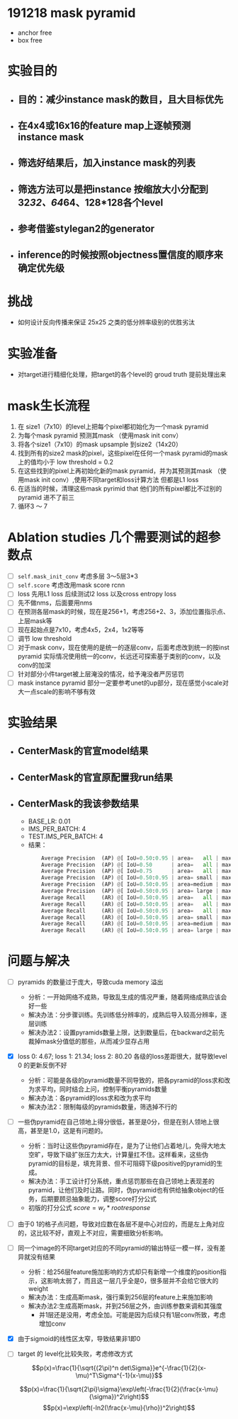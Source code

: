 # 191218 mask pyramid
- anchor free
- box free

# 实验目的
- ## 目的：减少instance mask的数目，且大目标优先
- ## 在4x4或16x16的feature map上逐帧预测 instance mask
- ## 筛选好结果后，加入instance mask的列表
- ## 筛选方法可以是把instance 按缩放大小分配到 32*32、64*64、128*128各个level
- ## 参考借鉴stylegan2的generator
- ## inference的时候按照objectness置信度的顺序来确定优先级

# 挑战
- 如何设计反向传播来保证 25x25 之类的低分辨率级别的优胜劣汰

# 实验准备
- 对target进行精细化处理，把target的各个level的 groud truth 提前处理出来

# mask生长流程
1. 在 size1（7x10）的level上把每个pixel都初始化为一个mask pyramid
2. 为每个mask pyramid 预测其mask （使用mask init conv）
3. 将各个size1（7x10）的mask upsample 到size2（14x20）
4. 找到所有的size2 mask的pixel，这些pixel在任何一个mask pyramid的mask上的值均小于 low threshold = 0.2
5. 在这些找到的pixel上再初始化新的mask pyramid，并为其预测其mask （使用mask init conv）,使用不同target和loss计算方法 但都是L1 loss
6. 在适当的时候，清理这些mask pyrimid that 他们的所有pixel都比不过别的pyramid 进不了前三
7. 循环3 ～ 7



# Ablation studies 几个需要测试的超参数点
- [ ] ```self.mask_init_conv``` 考虑多层  3～5层3*3
- [ ] ```self.score``` 考虑改用mask score rcnn
- [ ] loss 先用L1 loss 后续测试l2 loss 以及cross entropy loss
- [ ] 先不做nms，后面要用nms
- [ ] 在预测各层mask的时候，现在是256+1，考虑256+2、3，添加位置指示点、上层mask等
- [ ] 现在起始点是7x10，考虑4x5，2x4，1x2等等
- [ ] 调节 low threshold
- [ ] 对于mask conv，现在使用的是统一的逐层conv，后面考虑改到统一的按inst pyramid 实际情况使用统一的conv，长远还可探索基于类别的conv，以及conv的加深
- [ ] 针对部分小件target被上层淹没的情况，给予淹没者严厉惩罚
- [ ] mask instance pyramid 部分一定要参考unet的up部分，现在感觉小scale对大一点scale的影响不够有效

# 实验结果
- ## CenterMask的官宣model结果
- ## CenterMask的官宣原配置我run结果
- ## CenterMask的我该参数结果
  - BASE_LR: 0.01
  - IMS_PER_BATCH: 4
  - TEST.IMS_PER_BATCH: 4
  - 结果：
    ```python
        Average Precision  (AP) @[ IoU=0.50:0.95 | area=   all | maxDets=100 ] = 0.284
        Average Precision  (AP) @[ IoU=0.50      | area=   all | maxDets=100 ] = 0.444
        Average Precision  (AP) @[ IoU=0.75      | area=   all | maxDets=100 ] = 0.309
        Average Precision  (AP) @[ IoU=0.50:0.95 | area= small | maxDets=100 ] = 0.114
        Average Precision  (AP) @[ IoU=0.50:0.95 | area=medium | maxDets=100 ] = 0.305
        Average Precision  (AP) @[ IoU=0.50:0.95 | area= large | maxDets=100 ] = 0.422
        Average Recall     (AR) @[ IoU=0.50:0.95 | area=   all | maxDets=  1 ] = 0.267
        Average Recall     (AR) @[ IoU=0.50:0.95 | area=   all | maxDets= 10 ] = 0.417
        Average Recall     (AR) @[ IoU=0.50:0.95 | area=   all | maxDets=100 ] = 0.431
        Average Recall     (AR) @[ IoU=0.50:0.95 | area= small | maxDets=100 ] = 0.214
        Average Recall     (AR) @[ IoU=0.50:0.95 | area=medium | maxDets=100 ] = 0.474
        Average Recall     (AR) @[ IoU=0.50:0.95 | area= large | maxDets=100 ] = 0.610
    ```



# 问题与解决
- [ ] pyramids 的数量过于庞大，导致cuda memory 溢出
  - 分析：一开始网络不成熟，导致乱生成的情况严重，随着网络成熟应该会好一些
  - 解决办法：分步骤训练。先训练低分辨率的，成熟后导入较高分辨率，逐层训练
  - 解决办法2：设置pyramids数量上限，达到数量后，在backward之前先裁掉mask分值低的那些，从而减少显存占用
- [x] loss 0: 4.67; loss 1: 21.34; loss 2: 80.20 各级的loss差距很大，就导致level 0 的更新反倒不好
  - 分析：可能是各级的pyramid数量不同导致的，把各pyramid的loss求和改为求平均，同时结合上问，控制平衡pyramids数量
  - 解决办法：各pyramid的loss求和改为求平均
  - 解决办法2：限制每级的pyramids数量，筛选掉不行的
- [ ] 一些伪pyramid在自己领地上得分很低，甚至是0分，但是在别人领地上很高，甚至是1.0，这是有问题的。
  - 分析：当时让这些伪pyramid存在，是为了让他们占着地儿，免得大地太空旷，导致下级扩张压力太大，计算量扛不住。这样看来，这些伪pyramid的目标是，填充背景、但不可阻碍下级positive的pyramid的生成。
  - 解决办法：手工设计打分系统，重点惩罚那些在自己领地上表现差的pyramid，让他们及时让路。同时，伪pyramid也有供给抽象object的任务，后期要顾忌抽象能力，调整score打分公式
  - 初版的打分公式 $score = w_r * rootresponse$
- [ ] 由于0 1的格子点问题，导致对应数在各层不是中心对应的，而是左上角对应的，这比较不好，直观上不对应，需要细致分析影响。
- [ ] 同一个image的不同target对应的不同pyramid的输出特征一模一样，没有差异就没有结果
  - 分析：给256层feature施加影响的方式却只有新增一个维度的position指示，这影响太弱了，而且这一层几乎全是0，很多层并不会给它很大的weight
  - 解决办法：生成高斯mask，强行乘到256层的feature上来施加影响
  - 解决办法2:生成高斯mask，并到256层之外，由训练参数来调和其强度
    - 并1层还是没用，考虑全加。可能是因为后续只有1层conv所致，考虑增加conv
- [X] 由于sigmoid的线性区太窄，导致结果非1即0


- [ ] target 的 level化比较失败，考虑修改方式

$$p(x)=\frac{1}{\sqrt{(2\pi)^n det\Sigma}}e^{-\frac{1}{2}(x-\mu)^T\Sigma^{-1}(x-\mu)}$$

$$p(x)=\frac{1}{\sqrt{2\pi}\sigma}\exp\left(-\frac{1}{2}(\frac{x-\mu}{\sigma})^2\right)$$
$$p(x)=\exp\left(-ln2(\frac{x-\mu}{\rho})^2\right)$$